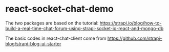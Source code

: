 # react-socket-chat-demo

The two packages are based on the tutorial: https://strapi.io/blog/how-to-build-a-real-time-chat-forum-using-strapi-socket-io-react-and-mongo-db

The basic codes in react-chat-client come from https://github.com/strapi-blog/strapi-blog-ui-starter
